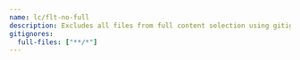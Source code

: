 ```yaml
---
name: lc/flt-no-full
description: Excludes all files from full content selection using gitignore patterns. Use to restrict context to code outlines or metadata, minimizing context size.
gitignores:
  full-files: ["**/*"]
---
```


